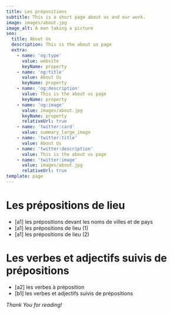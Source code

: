 ```yaml
---
title: Les prépositions
subtitle: This is a short page about us and our work.
image: images/about.jpg
image_alt: A man taking a picture
seo:
  title: About Us
  description: This is the about us page
  extra:
    - name: 'og:type'
      value: website
      keyName: property
    - name: 'og:title'
      value: About Us
      keyName: property
    - name: 'og:description'
      value: This is the about us page
      keyName: property
    - name: 'og:image'
      value: images/about.jpg
      keyName: property
      relativeUrl: true
    - name: 'twitter:card'
      value: summary_large_image
    - name: 'twitter:title'
      value: About Us
    - name: 'twitter:description'
      value: This is the about us page
    - name: 'twitter:image'
      value: images/about.jpg
      relativeUrl: true
template: page
---
```


# Les prépositions de lieu
+ [a1] les prépositions devant les noms de villes et de pays
+ [a1] les prépositions de lieu (1)
+ [a1] les prépositions de lieu (2)
  
# Les verbes et adjectifs suivis de prépositions
+ [a2] les verbes à préposition
+ [b1] les verbes et adjectifs suivis de prépositions

*Thank You for reading!*
